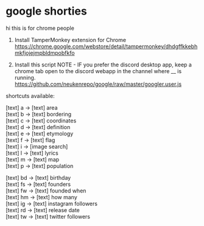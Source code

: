 # google shorties

hi this is for chrome people

1) Install TamperMonkey extension for Chrome  
https://chrome.google.com/webstore/detail/tampermonkey/dhdgffkkebhmkfjojejmpbldmpobfkfo

2) Install this script  NOTE - IF you prefer the discord desktop app, keep a chrome tab open to the discord webapp in the channel where __ is running.  
https://github.com/neukenrepo/google/raw/master/googler.user.js

shortcuts available:  

[text] a ->	[text] area  
[text] b ->	[text] bordering  
[text] c ->	[text] coordinates  
[text] d -> [text] definition  
[text] e -> [text] etymology  
[text] f -> [text] flag  
[text] i -> [image search]  
[text] l -> [text] lyrics  
[text] m -> [text] map  
[text] p -> [text] population  

[text] bd -> [text] birthday  
[text] fs -> [text] founders  
[text] fw -> [text] founded when  
[text] hm -> [text] how many  
[text] ig -> [text] instagram followers  
[text] rd -> [text] release date  
[text] tw -> [text] twitter followers  
